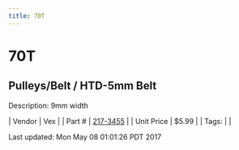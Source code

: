 ```yaml
---
title: 70T
---
```


# 70T
## Pulleys/Belt / HTD-5mm Belt
Description: 	9mm width 

| Vendor | Vex | 
| Part # | [217-3455](http://www.vexrobotics.com/vexpro/motion/belts-and-pulleys/htdbelts9.html) | 
| Unit Price | $5.99 | 
| Tags: |  | 

Last updated: Mon May 08 01:01:26 PDT 2017